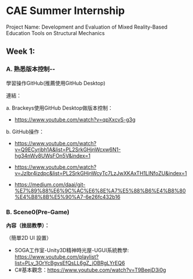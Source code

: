 # CAE Summer Internship
Project Name: Development and Evaluation of Mixed Reality-Based Education Tools on Structural Mechanics


## Week 1:

### A. 熟悉版本控制--

學習操作GitHub(推薦使用GitHub Desktop)

連結：

a. Brackeys使用GitHub Desktop做版本控制：

* https://www.youtube.com/watch?v=qpXxcvS-g3g

b. GitHub操作：

* https://www.youtube.com/watch?v=Q9ECyrjbh1A&list=PL2SrkGHjnWcxw6N1-hg34nWy8UWsFOn5V&index=1

* https://www.youtube.com/watch?v=Jzlbr4izdpc&list=PL2SrkGHjnWcyTc7LzJwXKAxTH1LlNfoZU&index=1

* https://medium.com/daai/git-%E7%89%88%E6%9C%AC%E6%8E%A7%E5%88%B6%E4%B8%80%E4%B8%8B%E5%90%A7-6e26fc432b16

### B. Scene0(Pre-Game)

**內容（挫屈教學）：** 

（簡單2D UI 設置）

* SOGA工作室-Unity3D精神時光屋-UGUI系統教學: https://www.youtube.com/playlist?list=PLy_3OrYcBgvsEfQsLL6gZ_jOBRgLYrEQ6
* C#基本觀念：https://www.youtube.com/watch?v=T9BeejD3i0g
